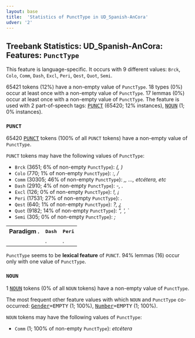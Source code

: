 ```yaml
---
layout: base
title:  'Statistics of PunctType in UD_Spanish-AnCora'
udver: '2'
---
```


## Treebank Statistics: UD_Spanish-AnCora: Features: `PunctType`

This feature is language-specific.
It occurs with 9 different values: `Brck`, `Colo`, `Comm`, `Dash`, `Excl`, `Peri`, `Qest`, `Quot`, `Semi`.

65421 tokens (12%) have a non-empty value of `PunctType`.
18 types (0%) occur at least once with a non-empty value of `PunctType`.
17 lemmas (0%) occur at least once with a non-empty value of `PunctType`.
The feature is used with 2 part-of-speech tags: <tt><a href="es_ancora-pos-PUNCT.html">PUNCT</a></tt> (65420; 12% instances), <tt><a href="es_ancora-pos-NOUN.html">NOUN</a></tt> (1; 0% instances).

### `PUNCT`

65420 <tt><a href="es_ancora-pos-PUNCT.html">PUNCT</a></tt> tokens (100% of all `PUNCT` tokens) have a non-empty value of `PunctType`.

`PUNCT` tokens may have the following values of `PunctType`:

* `Brck` (3651; 6% of non-empty `PunctType`): <em>(, )</em>
* `Colo` (770; 1% of non-empty `PunctType`): <em>:, /</em>
* `Comm` (30305; 46% of non-empty `PunctType`): <em>,, ..., etcétera, etc</em>
* `Dash` (2910; 4% of non-empty `PunctType`): <em>-, .</em>
* `Excl` (126; 0% of non-empty `PunctType`): <em>!, ¡</em>
* `Peri` (17531; 27% of non-empty `PunctType`): <em>.</em>
* `Qest` (640; 1% of non-empty `PunctType`): <em>?, ¿</em>
* `Quot` (9182; 14% of non-empty `PunctType`): <em>", ', `</em>
* `Semi` (305; 0% of non-empty `PunctType`): <em>;</em>

<table>
  <tr><th>Paradigm <i>.</i></th><th><tt>Dash</tt></th><th><tt>Peri</tt></th></tr>
  <tr><td><tt></tt></td><td><em>.</em></td><td><em>.</em></td></tr>
</table>

`PunctType` seems to be **lexical feature** of `PUNCT`. 94% lemmas (16) occur only with one value of `PunctType`.

### `NOUN`

1 <tt><a href="es_ancora-pos-NOUN.html">NOUN</a></tt> tokens (0% of all `NOUN` tokens) have a non-empty value of `PunctType`.

The most frequent other feature values with which `NOUN` and `PunctType` co-occurred: <tt><a href="es_ancora-feat-Gender.html">Gender</a></tt><tt>=EMPTY</tt> (1; 100%), <tt><a href="es_ancora-feat-Number.html">Number</a></tt><tt>=EMPTY</tt> (1; 100%).

`NOUN` tokens may have the following values of `PunctType`:

* `Comm` (1; 100% of non-empty `PunctType`): <em>etcétera</em>

